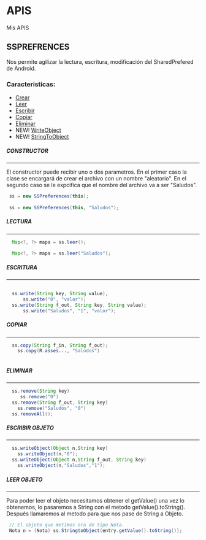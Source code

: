 # APIS
Mis APIS


## SSPREFRENCES
Nos permite agilizar la lectura, escritura, modificación del SharedPrefered de Android.

### Caracteristicas:
* [Crear](https://github.com/woulf-alpha/APIS/blob/master/README.md#constructor)
* [Leer](https://github.com/woulf-alpha/APIS/blob/master/README.md#leer)
* [Escribir](https://github.com/woulf-alpha/APIS/blob/master/README.md#escribir)
* [Copiar](https://github.com/woulf-alpha/APIS/blob/master/README.md#copiar)
* [Eliminar](https://github.com/woulf-alpha/APIS/blob/master/README.md#eliminar)
* NEW! [WriteObject]()
* NEW! [StringToObject]()

##### CONSTRUCTOR
___

El constructor puede recibir uno o dos parametros. 
En el primer caso la clase se encargará de crear el archivo con un nombre "aleatorio".
En el segundo caso se le expcifica que el nombre del archivo va a ser "Saludos".

``` java
 ss = new SSPreferences(this); 
 
 ss = new SSPreferences(this, "Saludos");
```

##### LECTURA
___

``` java
  Map<?, ?> mapa = ss.leer();
 
  Map<?, ?> mapa = ss.leer("Saludos");
```

##### ESCRITURA
___

``` java
  
  ss.write(String key, String value),
      ss.write("0", "valor");
  ss.write(String f_out, String key, String value);
      ss.write("Saludos", "1", "valor");
```

##### COPIAR
___

``` java
  ss.copy(String f_in, String f_out);
    ss.copy(R.asses..., "Saludos")
  
```

##### ELIMINAR
___

``` java
  ss.remove(String key)
     ss.remove("0")
  ss.remove(String f_out, String key)
    ss.remove("Saludos", "0")
  ss.removeAll();
```
##### ESCRIBIR OBJETO
___

``` java
  ss.writeObject(Object n,String key)
    ss.writeObject(n,"0");
  ss.writeObject(Object n,String f_out, String key)
    ss.writeObject(n,"Saludos","1");
```

##### LEER OBJETO
___

Para poder leer el objeto necesitamos obtener el getValue() una vez lo obtenemos, lo pasaremos a String con el metodo getValue().toString(). Después llamaremos al metodo para que nos pase de String a Objeto. 

``` java
 // El objeto que metimos era de tipo Nota.
 Nota n = (Nota) ss.StringtoObject(entry.getValue().toString());
```
